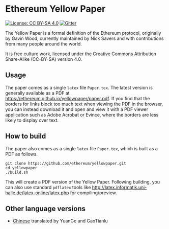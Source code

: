 # Ethereum Yellow Paper

[![License: CC BY-SA 4.0](https://img.shields.io/badge/License-CC%20BY--SA%204.0-lightgrey.svg)](https://creativecommons.org/licenses/by-sa/4.0/)
[![Gitter](https://badges.gitter.im/ethereum/yellowpaper.svg)](https://gitter.im/ethereum/yellowpaper?utm_source=badge&utm_medium=badge&utm_campaign=pr-badge&utm_content=badge)

The Yellow Paper is a formal definition of the Ethereum protocol, originally by Gavin Wood, currently maintained by Nick Savers and with contributions from many people around the world.

It is free culture work, licensed under the Creative Commons Attribution Share-Alike (CC-BY-SA) version 4.0.

## Usage

The paper comes as a single ``latex`` file ``Paper.tex``. The latest version is generally available as a PDF at https://ethereum.github.io/yellowpaper/paper.pdf. If you find that the borders for links block too much text when viewing the PDF in the browser, you can instead download it and open and view it with a PDF viewer application such as Adobe Acrobat or Evince, where the borders are less likely to display over text.

## How to build

The paper also comes as a single ``latex`` file ``Paper.tex``, which is built as a PDF as follows.

```
git clone https://github.com/ethereum/yellowpaper.git
cd yellowpaper
./build.sh
```
This will create a PDF version of the Yellow Paper. Following building, you can also use standard `pdflatex` tools like http://latex.informatik.uni-halle.de/latex-online/latex.php for compiling/preview.

## Other language versions
- [Chinese](https://github.com/yuange1024/ethereum_yellowpaper) translated by YuanGe and GaoTianlu
